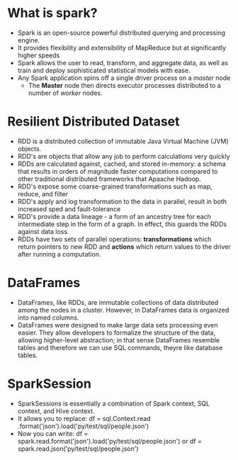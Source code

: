 # What is spark?
* Spark is an open-source powerful distributed querying and processing engine.
* It provides flexibility and extensibility of MapReduce but at significantly higher speeds
* Spark allows the user to read, transform, and aggregate data, as well as train and deploy sophisticated statistical models with ease.
* Any Spark application spins off a single driver process on a *master* node
	* The **Master** node then directs executor processes distributed to a number of *worker* nodes.

# Resilient Distributed Dataset
* RDD is a distributed collection of immutable Java Virtual Machine (JVM) objects.
* RDD's are objects that allow any job to perform calculations very quickly
* RDDs are calculated against, cached, and stored in-memory: a schema that results in orders of magnitude faster computations compared to other traditional distributed frameworks that Apaache Hadoop.
* RDD's expose some coarse-grained transformations such as map, reduce, and filter
* RDD's apply and log transformation to the data in parallel, result in both increased sped and fault-tolerance
* RDD's provide a data lineage - a form of an ancestry tree for each intermediate step in the form of a graph. In effect, this guards the RDDs against data loss.
* RDDs have two sets of parallel operations: **transformations** which return pointers to new RDD and **actions** which return values to the driver after running a computation.

# DataFrames
* DataFrames, like RDDs, are immutable collections of data distributed among the nodes in a cluster. However, in DataFrames data is organized into named columns.
* DataFrames were designed to make large data sets processing even easier. They allow developers to formalize the structure of the data, allowing higher-level abstraction; in that sense DataFrames resemble tables and therefore we can use SQL commands, theyre like database tables.

# SparkSession
* SparkSessions is essentially a combination of Spark context, SQL context, and Hive context.
* It allows you to replace:
	df = sql.Context.read \
		.format('json').load('py/test/sql/people.json')
* Now you can write:
	df = spark.read.format('json').load('py/test/sql/people.json')
or
	df = spark.read.json('py/test/sql/people.json')
